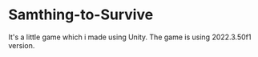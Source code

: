 # Samthing-to-Survive
It's a little game which i made using Unity. The game is using 2022.3.50f1 version. 
